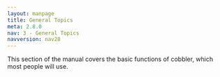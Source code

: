 ```yaml
---
layout: manpage
title: General Topics
meta: 2.8.0
nav: 3 - General Topics
navversion: nav28
---
```

This section of the manual covers the basic functions of cobbler, which most people will use.
